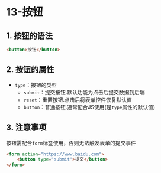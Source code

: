 # 13-按钮

## 1. 按钮的语法

```html
<button>按钮</button>
```

## 2. 按钮的属性

- `type`：按钮的类型
  - `submit`：提交按钮.默认功能为点击后提交数据到后端
  - `reset`：重置按钮.点击后将表单控件恢复默认值
  - `button`：普通按钮.通常配合JS使用(是`type`属性的默认值)

## 3. 注意事项

按钮需配合`form`标签使用，否则无法触发表单的提交事件

```html
<form action="https://www.baidu.com">
    <button type="submit">提交</button>
</form>
```